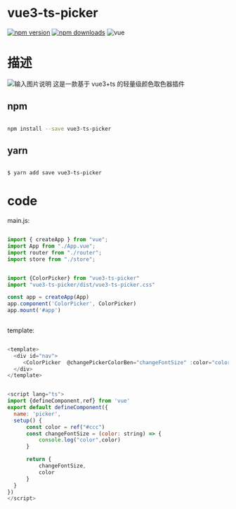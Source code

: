 

 
# vue3-ts-picker
[![npm version](https://img.shields.io/npm/v/vue3-ts-picker.svg?style=flat-square)](http://badge.fury.io/js/vue3-ts-picker) 
[![npm downloads](https://img.shields.io/npm/dm/vue3-ts-picker.svg?style=flat-square)](http://badge.fury.io/js/vue3-ts-picker)
![vue](https://img.shields.io/badge/vue-3.0.0-green.svg)

# 描述  
![输入图片说明](https://gitee.com/calmjhy_admin/picker/raw/master/picker_img/preview-picker.png)
这是一款基于 vue3+ts 的轻量级颜色取色器插件  

## npm
```bash

npm install --save vue3-ts-picker

```
## yarn

```bash

$ yarn add save vue3-ts-picker

```
# code

main.js:

```javascript

import { createApp } from "vue";
import App from "./App.vue";
import router from "./router";
import store from "./store";   


import {ColorPicker} from "vue3-ts-picker"
import "vue3-ts-picker/dist/vue3-ts-picker.css"

const app = createApp(App)
app.component('ColorPicker', ColorPicker)
app.mount('#app')
 


```

template:

```javascript

<template>
  <div id="nav">
     <ColorPicker  @changePickerColorBen="changeFontSize" :color="color"/> 
  </div> 
</template>


<script lang="ts">
import {defineComponent,ref} from 'vue'  
export default defineComponent({
  name: 'picker', 
  setup() {
      const color = ref("#ccc")
      const changeFontSize = (color: string) => {
          console.log("color",color)
      }

      return {
          changeFontSize,
          color
      }
  }
})
</script>

```
